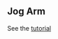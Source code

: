 ## Jog Arm

See the [tutorial](https://ros-planning.github.io/moveit_tutorials/doc/arm_jogging/arm_jogging_tutorial.html)
